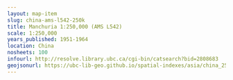 ```yaml
---
layout: map-item 
slug: china-ams-l542-250k
title: Manchuria 1:250,000 (AMS L542)
scale: 1:250,000
years_published: 1951-1964
location: China
nosheets: 100
infourl: http://resolve.library.ubc.ca/cgi-bin/catsearch?bid=2808683
geojsonurl: https://ubc-lib-geo.github.io/spatial-indexes/asia/china_250k_L542.geojson
---
```

